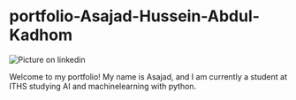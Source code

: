 # portfolio-Asajad-Hussein-Abdul-Kadhom

![Picture on linkedin](https://media.licdn.com/dms/image/C4D03AQEsyK1CeM_e4w/profile-displayphoto-shrink_800_800/0/1598916471539?e=1699488000&v=beta&t=RlcWRcKzwKJLyMTsqU4KFv5Wiq6eztRepyan7Har48U)  

Welcome to my portfolio! My name is Asajad, and I am currently a student at ITHS studying AI and machinelearning with python.

